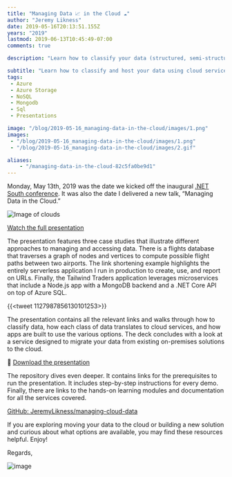 ```yaml
---
title: "Managing Data 📈 in the Cloud ☁"
author: "Jeremy Likness"
date: 2019-05-16T20:13:51.155Z
years: "2019"
lastmod: 2019-06-13T10:45:49-07:00
comments: true

description: "Learn how to classify your data (structured, semi-structured and unstructured) and use Azure storage, managed NoSQL  and hosted relational databases to manage your data in the cloud."

subtitle: "Learn how to classify and host your data using cloud services."
tags:
 - Azure 
 - Azure Storage 
 - NoSQL 
 - Mongodb 
 - Sql
 - Presentations 

image: "/blog/2019-05-16_managing-data-in-the-cloud/images/1.png" 
images:
 - "/blog/2019-05-16_managing-data-in-the-cloud/images/1.png" 
 - "/blog/2019-05-16_managing-data-in-the-cloud/images/2.gif" 

aliases:
    - "/managing-data-in-the-cloud-82c5fa0be9d1"
---
```


Monday, May 13th, 2019 was the date we kicked off the inaugural [.NET South conference](https://dotnetsouth.tech). It was also the date I delivered a new talk, “Managing Data in the Cloud.”

![Image of clouds](/blog/2019-05-16_managing-data-in-the-cloud/images/1.png)

[<i class="fab fa-vimeo"></i> Watch the full presentation](https://jlik.me/f0h)

The presentation features three case studies that illustrate different approaches to managing and accessing data. There is a flights database that traverses a graph of nodes and vertices to compute possible flight paths between two airports. The link shortening example highlights the entirely serverless application I run in production to create, use, and report on URLs. Finally, the Tailwind Traders application leverages microservices that include a Node.js app with a MongoDB backend and a .NET Core API on top of Azure SQL.

{{<tweet 1127987856130101253>}}

The presentation contains all the relevant links and walks through how to classify data, how each class of data translates to cloud services, and how apps are built to use the various options. The deck concludes with a look at a service designed to migrate your data from existing on-premises solutions to the cloud.

💾 [Download the presentation](https://jlikme.blob.core.windows.net/presentations/Likness-ManagingCloudData-DotNetSouth.pptx)

The repository dives even deeper. It contains links for the prerequisites to run the presentation. It includes step-by-step instructions for every demo. Finally, there are links to the hands-on learning modules and documentation for all the services covered.

[<i class="fab fa-github"></i> GitHub: JeremyLikness/managing-cloud-data](https://github.com/JeremyLikness/managing-cloud-data?WT.mc_id=medium-blog-jeliknes)

If you are exploring moving your data to the cloud or building a new solution and curious about what options are available, you may find these resources helpful. Enjoy!

Regards,

![image](/blog/2019-05-16_managing-data-in-the-cloud/images/2.gif)
